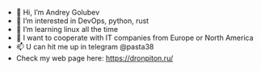 - 👋 Hi, I’m Andrey Golubev
- 👀 I’m interested in DevOps, python, rust
- 🌱 I’m learning linux all the time
- 💞️ I want to cooperate with IT companies from Europe or North America
- 📫 U can hit me up in telegram @pasta38
- Check my web page here: https://dronpiton.ru/
<!---
lapsha38/lapsha38 is a ✨ special ✨ repository because its `README.md` (this file) appears on your GitHub profile.
You can click the Preview link to take a look at your changes.
--->
